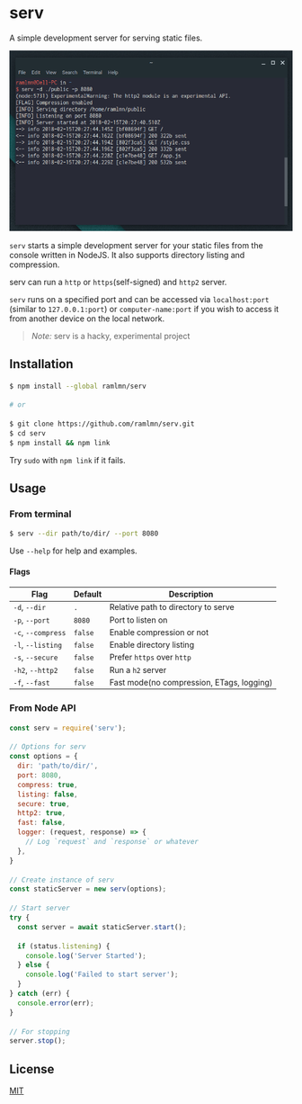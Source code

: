 # serv

A simple development server for serving static files.

![Terminal screenshot of serv](./snap/terminal.png)

`serv` starts a simple development server for your static files from the
console written in NodeJS. It also supports directory listing and compression.

serv can run a `http` or `https`(self-signed) and `http2` server.

`serv` runs on a specified port and can be accessed via `localhost:port`
(similar to `127.0.0.1:port`) or `computer-name:port` if you wish to access it
from another device on the local network.

> *Note:* serv is a hacky, experimental project

## Installation

``` bash
$ npm install --global ramlmn/serv

# or

$ git clone https://github.com/ramlmn/serv.git
$ cd serv
$ npm install && npm link
```
Try `sudo` with `npm link` if it fails.
## Usage

### From terminal
``` bash
$ serv --dir path/to/dir/ --port 8080
```

Use `--help` for help and examples.
#### Flags

Flag                | Default   | Description
--------------------|-----------|-----------------------------------------------
 `-d`, `--dir`      | `.`       | Relative path to directory to serve
 `-p`, `--port`     | `8080`    | Port to listen on
 `-c`, `--compress` | `false`   | Enable compression or not
 `-l`, `--listing`  | `false`   | Enable directory listing
 `-s`, `--secure`   | `false`   | Prefer `https` over `http`
 `-h2`, `--http2`   | `false`   | Run a `h2` server
 `-f`, `--fast`     | `false`   | Fast mode(no compression, ETags, logging)

### From Node API

``` js
const serv = require('serv');

// Options for serv
const options = {
  dir: 'path/to/dir/',
  port: 8080,
  compress: true,
  listing: false,
  secure: true,
  http2: true,
  fast: false,
  logger: (request, response) => {
    // Log `request` and `response` or whatever
  },
}

// Create instance of serv
const staticServer = new serv(options);

// Start server
try {
  const server = await staticServer.start();

  if (status.listening) {
    console.log('Server Started');
  } else {
    console.log('Failed to start server');
  }
} catch (err) {
  console.error(err);
}

// For stopping
server.stop();
```

## License
[MIT](LICENSE)
